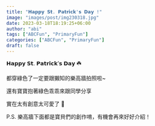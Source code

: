 ```yaml
---
title: "𝗛𝗮𝗽𝗽𝘆 𝗦𝘁. 𝗣𝗮𝘁𝗿𝗶𝗰𝗸'𝘀 𝗗𝗮𝘆 !"
image: "images/post/img230318.jpg"
date: 2023-03-18T18:19:25+06:00
author: "abi"
tags: ["ABCFun", "PrimaryFun"]
categories: ["ABCFun", "PrimaryFun"]
draft: false
---
```


𝗛𝗮𝗽𝗽𝘆 𝗦𝘁. 𝗣𝗮𝘁𝗿𝗶𝗰𝗸’𝘀 𝗗𝗮𝘆 ☘️

都穿綠色了一定要跟獺知的樂高牆拍照啦~

還有寶寶抱著綠色乖乖來跟同學分享

實在太有創意太可愛了 👯

P.S. 樂高牆下面都是寶貝們的創作唷，有機會再來好好介紹！